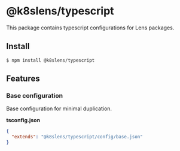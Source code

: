 # @k8slens/typescript

This package contains typescript configurations for Lens packages.

## Install

```
$ npm install @k8slens/typescript
```

## Features

### Base configuration
Base configuration for minimal duplication.

**tsconfig.json**
```json
{
  "extends": "@k8slens/typescript/config/base.json"
}
```


